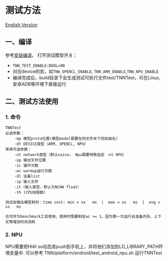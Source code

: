 # 测试方法

[English Version](../../en/user/test_en.md)

## 一、编译
参考[安装编译](./compile.md)。
打开测试模型开关：  
* `TNN_TEST_ENABLE:BOOL=ON`  
* 对应device的宏，如`TNN_OPENCL_ENABLE`, `TNN_ARM_ENABLE`,`TNN_NPU_ENABLE`
* 编译完成后，build目录下会生成测试可执行文件test/TNNTest，可在Linux, 安卓ADB等环境下直接运行

## 二、测试方法使用
### 1. 命令
```
TNNTest
必选参数：
    -mp 模型proto位置(模型model需要在同文件夹下同前缀名)
    -dt DEVICE类型（ARM, OPENCL, NPU）
常用可选参数：
    -nt network类型（默认naive， Npu需要特殊指定 -nt NPU）
    -op 输出文件位置   
    -ic 循环次数  
    -wc warmup运行次数
    -dl 设备list
    -ip 输入文件
    -it（输入类型，默认为NCHW float）
    -th (CPU线程数)  

测试会输出模型耗时：time cost: min = xx   ms  |  max = xx   ms  |  avg = xx   ms

也可作为benchmark工具使用，使用时需要制定wc >= 1，因为第一次运行会准备内存、上下文等增加时间消耗

```
### 2.  NPU
NPU需要把HiAI so动态库push到手机上，并将他们添加到LD_LIBRARY_PATH环境变量中.
可以参考 TNN/platform/android/test_android_npu.sh 运行TNNTest
 